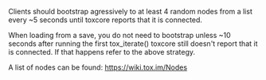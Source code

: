 Clients should bootstrap agressively to at least 4 random nodes from a list every ~5 seconds until toxcore reports that it is connected.

When loading from a save, you do not need to bootstrap unless ~10 seconds after running the first tox_iterate() toxcore still doesn't report that it is connected. If that happens refer to the above strategy. 

A list of nodes can be found: https://wiki.tox.im/Nodes
